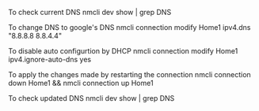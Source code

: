 To check current DNS 
nmcli dev show | grep DNS

To change DNS to google's DNS 
nmcli connection modify Home1 ipv4.dns "8.8.8.8 8.8.4.4"

To disable auto configurtion by DHCP
nmcli connection modify Home1 ipv4.ignore-auto-dns yes

To apply the changes made by restarting the connection
nmcli connection down Home1 && nmcli connection up Home1

To check updated DNS
nmcli dev show | grep DNS
